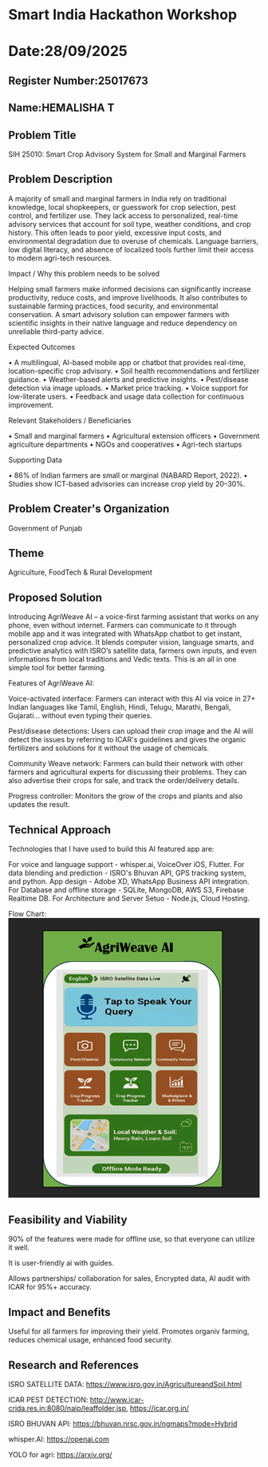 # Smart India Hackathon Workshop
# Date:28/09/2025
## Register Number:25017673
## Name:HEMALISHA T
## Problem Title
SIH 25010: Smart Crop Advisory System for Small and Marginal Farmers
## Problem Description
A majority of small and marginal farmers in India rely on traditional knowledge, local shopkeepers, or guesswork for crop selection, pest control, and fertilizer use. They lack access to personalized, real-time advisory services that account for soil type, weather conditions, and crop history. This often leads to poor yield, excessive input costs, and environmental degradation due to overuse of chemicals. Language barriers, low digital literacy, and absence of localized tools further limit their access to modern agri-tech resources.

Impact / Why this problem needs to be solved

Helping small farmers make informed decisions can significantly increase productivity, reduce costs, and improve livelihoods. It also contributes to sustainable farming practices, food security, and environmental conservation. A smart advisory solution can empower farmers with scientific insights in their native language and reduce dependency on unreliable third-party advice.

Expected Outcomes

• A multilingual, AI-based mobile app or chatbot that provides real-time, location-specific crop advisory.
• Soil health recommendations and fertilizer guidance.
• Weather-based alerts and predictive insights.
• Pest/disease detection via image uploads.
• Market price tracking.
• Voice support for low-literate users.
• Feedback and usage data collection for continuous improvement.

Relevant Stakeholders / Beneficiaries

• Small and marginal farmers
• Agricultural extension officers
• Government agriculture departments
• NGOs and cooperatives
• Agri-tech startups

Supporting Data

• 86% of Indian farmers are small or marginal (NABARD Report, 2022).
• Studies show ICT-based advisories can increase crop yield by 20–30%.

## Problem Creater's Organization
Government of Punjab

## Theme
Agriculture, FoodTech & Rural Development

## Proposed Solution
Introducing AgriWeave AI – a voice-first farming assistant that works on any phone, even without internet. Farmers can communicate to it through mobile app and it was integrated with  WhatsApp chatbot to get instant, personalized crop advice. It blends computer vision, language smarts, and predictive analytics with ISRO’s satellite data, farmers own inputs, and even informations from local traditions and Vedic texts. This is an all in one simple tool for better farming.

Features of AgriWeave AI:

  Voice-activated interface: Farmers can interact with this AI via voice in 27+ Indian languages like Tamil, English, Hindi, Telugu, Marathi, Bengali, Gujarati… without even typing their queries.

  Pest/disease detections: Users can upload their crop image and the AI will detect the issues by referring to ICAR's guidelines and gives the organic fertilizers and solutions for it without the usage of chemicals.
 
  Community Weave network: Farmers can build their network with other farmers and agricultural experts for discussing their problems. They can also advertise their crops for sale, and track the order/delivery details.
 
  Progress controller: Monitors the grow of the crops and plants and also updates the result.


## Technical Approach
Technologies that I have used to build this AI featured app are:

 For voice and language support - whisper.ai, VoiceOver iOS, Flutter.
 For data blending and prediction - ISRO's Bhuvan API, GPS tracking system, and python.
 App design - Adobe XD, WhatsApp Business API integration.
 For Database and offline storage - SQLite, MongoDB, AWS S3, Firebase Realtime DB.
For Architecture and Server Setuo - Node.js, Cloud Hosting.

Flow Chart:
![alt text](<Screenshot 2025-09-28 111915.png>)

## Feasibility and Viability
90% of the features were made for offline use, so that everyone can utilize it well. 

It is user-friendly ai with guides. 

Allows partnerships/ collaboration for sales, Encrypted data, AI audit with ICAR for 95%+ accuracy.

## Impact and Benefits
Useful for all farmers for improving their yield. Promotes organiv farming, reduces chemical usage, enhanced food security.

## Research and References
ISRO SATELLITE DATA: https://www.isro.gov.in/AgricultureandSoil.html

ICAR PEST DETECTION: http://www.icar-crida.res.in:8080/naip/leaffolder.jsp, https://icar.org.in/

ISRO BHUVAN API:     https://bhuvan.nrsc.gov.in/ngmaps?mode=Hybrid

whisper.AI:          https://openai.com

YOLO for agri:       https://arxiv.org/